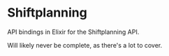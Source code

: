 # Shiftplanning

API bindings in Elixir for the Shiftplanning API.

Will likely never be complete, as there's a lot to cover.
